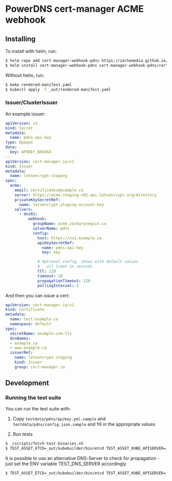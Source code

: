 # PowerDNS cert-manager ACME webhook

## Installing

To install with helm, run:

```bash
$ helm repo add cert-manager-webhook-pdns https://zachomedia.github.io/cert-manager-webhook-pdns
$ helm install cert-manager-webhook-pdns cert-manager-webhook-pdns/cert-manager-webhook-pdns
```

Without helm, run:

```bash
$ make rendered-manifest.yaml
$ kubectl apply -f _out/rendered-manifest.yaml
```

### Issuer/ClusterIssuer

An example issuer:

```yaml
apiVersion: v1
kind: Secret
metadata:
  name: pdns-api-key
type: Opaque
data:
  key: APIKEY_BASE64
---
apiVersion: cert-manager.io/v1
kind: Issuer
metadata:
  name: letsencrypt-staging
spec:
  acme:
    email: certificates@example.ca
    server: https://acme-staging-v02.api.letsencrypt.org/directory
    privateKeySecretRef:
      name: letsencrypt-staging-account-key
    solvers:
      - dns01:
          webhook:
            groupName: acme.zacharyseguin.ca
            solverName: pdns
            config:
              host: https://ns1.example.ca
              apiKeySecretRef:
                name: pdns-api-key
                key: key

              # Optional config, shown with default values
              #   all times in seconds
              ttl: 120
              timeout: 30
              propagationTimeout: 120
              pollingInterval: 2
```

And then you can issue a cert:

```yaml
apiVersion: cert-manager.io/v1
kind: Certificate
metadata:
  name: test-example-ca
  namespace: default
spec:
  secretName: example-com-tls
  dnsNames:
  - example.ca
  - www.example.ca
  issuerRef:
    name: letsencrypt-staging
    kind: Issuer
    group: cert-manager.io
```

## Development

### Running the test suite

You can run the test suite with:

1. Copy `testdata/pdns/apikey.yml.sample` and `testdata/pdns/config.json.sample` and fill in the appropriate values

2. Run tests
```bash
$ ./scripts/fetch-test-binaries.sh
$ TEST_ASSET_ETCD=_out/kubebuilder/bin/etcd TEST_ASSET_KUBE_APISERVER=_out/kubebuilder/bin/kube-apiserver TEST_ASSET_KUBECTL=_out/kubebuilder/bin/kubectl TEST_ZONE_NAME=example.com. go test .
```

It is possible to use an alternative DNS-Server to check for propagation - just set the ENV variable TEST_DNS_SERVER accordingly

```bash
$ TEST_ASSET_ETCD=_out/kubebuilder/bin/etcd TEST_ASSET_KUBE_APISERVER=_out/kubebuilder/bin/kube-apiserver TEST_ASSET_KUBECTL=_out/kubebuilder/bin/kubectl TEST_DNS_SERVER="192.168.1.1:53" TEST_ZONE_NAME=example.com. go test .
```
